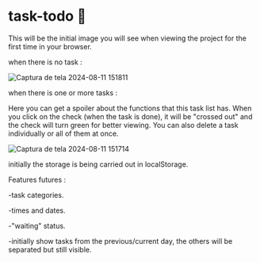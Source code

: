 # task-todo 📄

This will be the initial image you will see when viewing the project for the first time in your browser.

when there is no task :

![Captura de tela 2024-08-11 151811](https://github.com/user-attachments/assets/2a9587b1-7d91-494a-823f-141fdc609215)

when there is one or more tasks :

Here you can get a spoiler about the functions that this task list has.
When you click on the check (when the task is done), it will be "crossed out" and the check will turn green for better viewing. You can also delete a task individually or all of them at once.

![Captura de tela 2024-08-11 151714](https://github.com/user-attachments/assets/a5d8f5a9-2ac2-4f25-b5fc-0815c4a8b406)

initially the storage is being carried out in localStorage.

Features futures : 

-task categories.

-times and dates.

-"waiting" status.

-initially show tasks from the previous/current day, the others will be separated but still visible.
